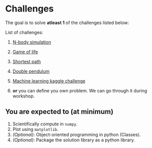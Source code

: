 # Challenges

The goal is to solve **atleast 1** of the challenges listed below:

List of challenges:

1. [N-body simulation](01_nbody_simulation/README.md)
2. [Game of life](02_game_of_life/README.md)
3. [Shortest path](03_shortest_path/README.md)
4. [Double pendulum](04_double_pendulum/README.md)
5. [Machine learning kaggle challenge](05_machine_learning_kaggle_challenge/README.md)

6. **or** you can define you own problem. We can go through it during workshop.

## You are expected to (at minimum)

1. Scientifically compute in `numpy`.
2. Plot using `matplotlib`.
3. *(Optional)*: Object-oriented programming in python (Classes).
4. *(Optional)*: Package the solution library as a python library.
